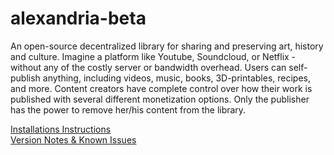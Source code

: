 # alexandria-beta
An open-source decentralized library for sharing and preserving art, history and culture. Imagine a platform like Youtube, Soundcloud, or Netflix - without any of the costly server or bandwidth overhead. Users can self-publish anything, including videos, music, books, 3D-printables, recipes, and more. Content creators have complete control over how their work is published with several different monetization options. Only the publisher has the power to remove her/his content from the library.  

[Installations Instructions](https://github.com/dloa/alexandria-docs/blob/master/alexandria-mac-install.md)  
[Version Notes & Known Issues](https://github.com/dloa/alexandria-docs/blob/master/version-notes-and-issues.md)  
